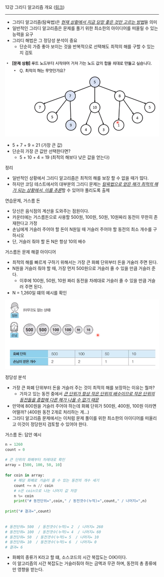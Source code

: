 12강 그리디 알고리즘 개요 ([링크](https://youtu.be/5OYlS2QQMPA))

---

- 그리디 알고리즘(탐욕법)은 <u>*현재 상황에서 지금 당장 좋은 것만 고르는 방법*</u>을 의미
- 일반적인 그리디 알고리즘은 문제를 풀기 위한 최소한의 아이디어를 떠올릴 수 있는 능력을 요구
- 그리디 해법은 그 정당성 분석이 중요
  - 단순히 가증 좋아 보이는 것을 반복적으로 선택해도 최적의 해를 구할 수 있는 지 검토

![최적의 해는 무엇일까](./img/lec12-01.png)

- 5 + 7 + 9 = 21 (가장 큰 값)
- 단순히 가장 큰 값만 선택한다면?
  - 5 + 10 + 4 = 19 (최적의 해보다 낮은 값을 얻는다)

정리

- 일반적인 상황에서 그리디 알고리즘은 최적의 해를 보장 할 수 없을 때가 많다.
- 하지만 코딩 테스트에서의 대부분의 그리디 문제는 <u>*탐욕법으로 얻은 해가 최적의 해가 되는 상황에서, 이를 추론*</u>할 수 있어야 풀리도록 출제

연습문제, 거스름 돈

- 당신은 음식점의 계산을 도와주는 점원이다.
- 카운터에는 거스름돈으로 사용할 500원, 100원, 50원, 10원짜리 동전이 무한히 존재한다고 가정
- 손님에게 거슬러 주어야 할 돈이 N원일 때 거슬러 주어야 할 동전의 최소 개수를 구하시오
- 단, 거슬러 줘야 할 돈 N은 항상 10의 배수

거스름돈 문제 해결 아이디어

- 최적의 해를 빠르게 구하기 위해서는 가장 큰 화폐 단위부터 돈을 거술러 주면 된다.
- N원을 거슬러 줘야 할 때, 가장 먼저 500원으로 거슬러 줄 수 있을 만큼 거슬러 준다.
  - 이후에 100원, 50원, 10원 짜리 동전을 차례대로 거슬러 줄 수 있을 만큼 거슬러 주면 된다.
- N = 1,260일 떄의 예시를 확인

![1,260원 처리 결과](./img/lec12-02.png)

정당성 분석

- 가장 큰 화폐 단위부터 돈을 거슬러 주는 것이 최적의 해를 보장하는 이유는 뭘까?
  - 가자고 있는 동전 중에서 <u>*큰 단위가 항상 작은 단위의 배수이므로 작은 단위의 동전들을 종합해 다른 해가 나올 수 없기 때문*</u>
- 만약에 800원을 거슬러 주어야 하는데 화폐 단위가 500원, 400원, 100원 이라면 어떨까? (400원 동전 2개로 처리하는 게...)
- 그리디 알고리즘 문제에서는 이처럼 문제 풀이를 위한 최소한의 아이디어를 떠올리고 이것이 정당한지 검토할 수 있어야 한다.

거스름 돈: 답안 예시

```python
n = 1260
count = 0

# 큰 단위의 화폐부터 차례대로 확인
array = [500, 100, 50, 10]

for coin in array:
    # 해당 화폐로 거슬러 줄 수 있는 동전의 개수 세기
    count += n // coin
    # n은 coin으로 나눈 나머지 값 저장
    n %= coin
    print("# 동전단위=",coin," / 동전갯수(누적)=",count," / 나머지=",n)
    
print("# 결과=",count)


# 동전단위= 500  / 동전갯수(누적)= 2  / 나머지= 260
# 동전단위= 100  / 동전갯수(누적)= 4  / 나머지= 60
# 동전단위= 50  / 동전갯수(누적)= 5  / 나머지= 10
# 동전단위= 10  / 동전갯수(누적)= 6  / 나머지= 0
# 결과= 6
```

- 화폐의 종류가 K라고 할 떄, 소스코드의 시간 복잡도는 O(K)이다.
- 이 알고리즘의 시간 복잡도는 거슬러줘야 하는 금액과 무관 하며, 동전의 총 종류에만 영향을 받는다.
